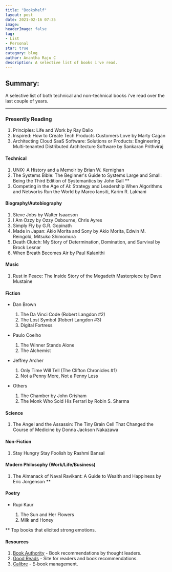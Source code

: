 ```yaml
---
title: "Bookshelf"
layout: post
date: 2021-02-16 07:35
image: 
headerImage: false
tag:
- List
- Personal
star: true
category: blog
author: Anantha Raju C
description: A selective list of books i've read.
---
```


## Summary:

A selective list of both technical and non-technical books i've read over the last couple of years.

---

### Presently Reading

1. Principles: Life and Work by Ray Dalio 
2. Inspired: How to Create Tech Products Customers Love by Marty Cagan
3. Architecting Cloud SaaS Software: Solutions or Products: Engineering Multi-tenanted Distributed Architecture Software by Sankaran Prithviraj

#### Technical

1. UNIX: A History and a Memoir by Brian W. Kernighan
2. The Systems Bible: The Beginner's Guide to Systems Large and Small: Being the Third Edition of Systemantics by John Gall **  
3. Competing in the Age of AI: Strategy and Leadership When Algorithms and Networks Run the World by Marco Iansiti, Karim R. Lakhani

#### Biography/Autobiography

1. Steve Jobs by Walter Isaacson 
2. I Am Ozzy by Ozzy Osbourne, Chris Ayres
3. Simply Fly by G.R. Gopinath
4. Made in Japan: Akio Morita and Sony by Akio Morita, Edwin M. Reingold, Mitsuko Shimomura
5. Death Clutch: My Story of Determination, Domination, and Survival by Brock Lesnar
6. When Breath Becomes Air by Paul Kalanithi

#### Music

1. Rust in Peace: The Inside Story of the Megadeth Masterpiece by Dave Mustaine

#### Fiction

- Dan Brown 

	1. The Da Vinci Code (Robert Langdon #2) 
	2. The Lost Symbol (Robert Langdon #3) 
	3. Digital Fortress

- Paulo Coelho

	1. The Winner Stands Alone
	2. The Alchemist
	
- Jeffrey Archer

	1. Only Time Will Tell (The Clifton Chronicles #1) 
	2. Not a Penny More, Not a Penny Less

- Others

	1. The Chamber by John Grisham
	2. The Monk Who Sold His Ferrari by Robin S. Sharma
	
#### Science

1. The Angel and the Assassin: The Tiny Brain Cell That Changed the Course of Medicine by Donna Jackson Nakazawa	

#### Non-Fiction

1. Stay Hungry Stay Foolish by Rashmi Bansal

#### Modern Philosophy (Work/Life/Business)

1. The Almanack of Naval Ravikant: A Guide to Wealth and Happiness by Eric Jorgenson **  

#### Poetry

- Rupi Kaur

	1. The Sun and Her Flowers
	2. Milk and Honey

** Top books that elicited strong emotions. 

#### Resources

1. <a href="https://bookauthority.org/">Book Authority</a> - Book recommendations by thought leaders.
2. <a href="https://www.goodreads.com/">Good Reads</a> - Site for readers and book recommendations. 
2. <a href="https://calibre-ebook.com/">Calibre</a> - E-book management. 
